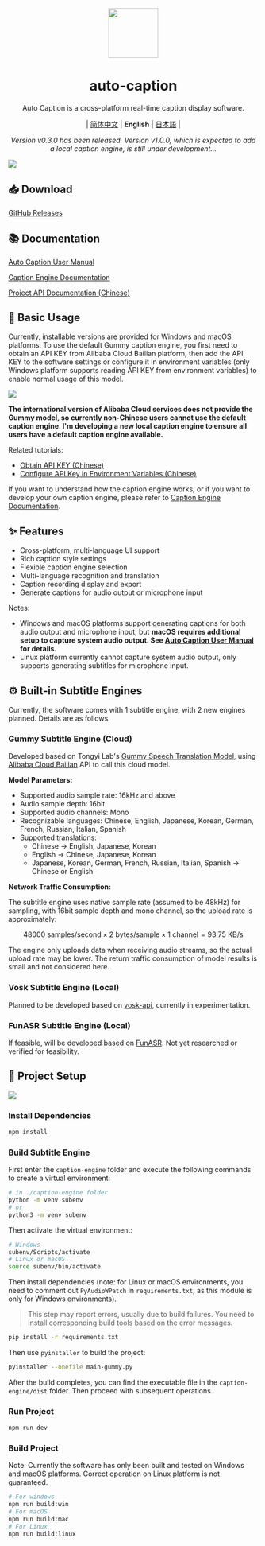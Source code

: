<div align="center" >
    <img src="./build/icon.png" width="100px" height="100px"/>
    <h1 align="center">auto-caption</h1>
    <p>Auto Caption is a cross-platform real-time caption display software.</p>
    <p>
        | <a href="./README.md">简体中文</a>
        | <b>English</b>
        | <a href="./README_ja.md">日本語</a> |
    </p>
    <p><i>Version v0.3.0 has been released. Version v1.0.0, which is expected to add a local caption engine, is still under development...</i></p>
</div>

![](./assets/media/main_en.png)

## 📥 Download

[GitHub Releases](https://github.com/HiMeditator/auto-caption/releases)

## 📚 Documentation

[Auto Caption User Manual](./docs/user-manual/en.md)

[Caption Engine Documentation](./docs/engine-manual/en.md)

[Project API Documentation (Chinese)](./docs/api-docs/electron-ipc.md)

## 📖 Basic Usage

Currently, installable versions are provided for Windows and macOS platforms. To use the default Gummy caption engine, you first need to obtain an API KEY from Alibaba Cloud Bailian platform, then add the API KEY to the software settings or configure it in environment variables (only Windows platform supports reading API KEY from environment variables) to enable normal usage of this model.

![](./assets/media/api_en.png)

**The international version of Alibaba Cloud services does not provide the Gummy model, so currently non-Chinese users cannot use the default caption engine. I'm developing a new local caption engine to ensure all users have a default caption engine available.**

Related tutorials:

- [Obtain API KEY (Chinese)](https://help.aliyun.com/zh/model-studio/get-api-key)
- [Configure API Key in Environment Variables (Chinese)](https://help.aliyun.com/zh/model-studio/configure-api-key-through-environment-variables)

If you want to understand how the caption engine works, or if you want to develop your own caption engine, please refer to [Caption Engine Documentation](./docs/engine-manual/en.md).

## ✨ Features

- Cross-platform, multi-language UI support
- Rich caption style settings
- Flexible caption engine selection
- Multi-language recognition and translation
- Caption recording display and export
- Generate captions for audio output or microphone input

Notes:
- Windows and macOS platforms support generating captions for both audio output and microphone input, but **macOS requires additional setup to capture system audio output. See [Auto Caption User Manual](./docs/user-manual/en.md) for details.**
- Linux platform currently cannot capture system audio output, only supports generating subtitles for microphone input.

## ⚙️ Built-in Subtitle Engines

Currently, the software comes with 1 subtitle engine, with 2 new engines planned. Details are as follows.

### Gummy Subtitle Engine (Cloud)

Developed based on Tongyi Lab's [Gummy Speech Translation Model](https://help.aliyun.com/zh/model-studio/gummy-speech-recognition-translation/), using [Alibaba Cloud Bailian](https://bailian.console.aliyun.com) API to call this cloud model.

**Model Parameters:**

- Supported audio sample rate: 16kHz and above
- Audio sample depth: 16bit
- Supported audio channels: Mono
- Recognizable languages: Chinese, English, Japanese, Korean, German, French, Russian, Italian, Spanish
- Supported translations:
  - Chinese → English, Japanese, Korean
  - English → Chinese, Japanese, Korean
  - Japanese, Korean, German, French, Russian, Italian, Spanish → Chinese or English

**Network Traffic Consumption:**

The subtitle engine uses native sample rate (assumed to be 48kHz) for sampling, with 16bit sample depth and mono channel, so the upload rate is approximately:

$$
48000\ \text{samples/second} \times 2\ \text{bytes/sample} \times 1\ \text{channel}  = 93.75\ \text{KB/s}
$$

The engine only uploads data when receiving audio streams, so the actual upload rate may be lower. The return traffic consumption of model results is small and not considered here.

### Vosk Subtitle Engine (Local)

Planned to be developed based on [vosk-api](https://github.com/alphacep/vosk-api), currently in experimentation.

### FunASR Subtitle Engine (Local)

If feasible, will be developed based on [FunASR](https://github.com/modelscope/FunASR). Not yet researched or verified for feasibility.

## 🚀 Project Setup

![](./assets/media/structure_en.png)

### Install Dependencies

```bash
npm install
```

### Build Subtitle Engine

First enter the `caption-engine` folder and execute the following commands to create a virtual environment:

```bash
# in ./caption-engine folder
python -m venv subenv
# or
python3 -m venv subenv
```

Then activate the virtual environment:

```bash
# Windows
subenv/Scripts/activate
# Linux or macOS
source subenv/bin/activate
```

Then install dependencies (note: for Linux or macOS environments, you need to comment out `PyAudioWPatch` in `requirements.txt`, as this module is only for Windows environments).

> This step may report errors, usually due to build failures. You need to install corresponding build tools based on the error messages.

```bash
pip install -r requirements.txt
```

Then use `pyinstaller` to build the project:

```bash
pyinstaller --onefile main-gummy.py
```

After the build completes, you can find the executable file in the `caption-engine/dist` folder. Then proceed with subsequent operations.

### Run Project

```bash
npm run dev
```

### Build Project

Note: Currently the software has only been built and tested on Windows and macOS platforms. Correct operation on Linux platform is not guaranteed.

```bash
# For windows
npm run build:win
# For macOS
npm run build:mac
# For Linux
npm run build:linux
```
